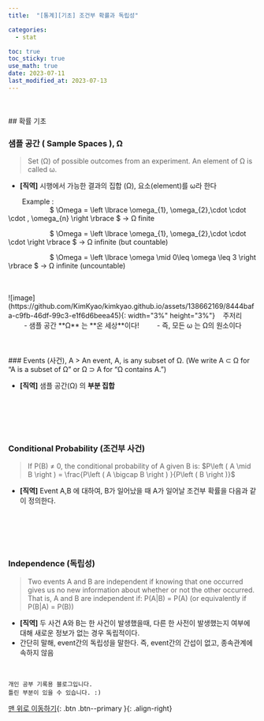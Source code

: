 ```yaml
---
title:  "[통계][기초] 조건부 확률과 독립성" 

categories:
  - stat

toc: true
toc_sticky: true
use_math: true
date: 2023-07-11
last_modified_at: 2023-07-13
---
```

<br/> 
<br/> 
## 확률 기초

### 샘플 공간 ( Sample Spaces ), **Ω**
> Set (Ω) of possible outcomes from an
experiment. An element of Ω is called ω.

- **[직역]**  시행에서 가능한 결과의 집합 (Ω), 요소(element)를 ω라 한다
 




&emsp;&emsp;Example :  
&emsp;&emsp;&emsp;&emsp;&emsp;&emsp;$
\Omega = \left \lbrace  \omega_{1}, \omega_{2},\cdot \cdot \cdot , \omega_{n} \right \rbrace
$ $\rightarrow$ Ω finite 

&emsp;&emsp;&emsp;&emsp;&emsp;&emsp;$
\Omega = \left \lbrace  \omega_{1}, \omega_{2},\cdot \cdot \cdot \right \rbrace
$ $\rightarrow$ Ω infinite (but countable)

&emsp;&emsp;&emsp;&emsp;&emsp;&emsp;$
\Omega = \left \lbrace  \omega \mid 0\leq \omega \leq 3 \right \rbrace
$ $\rightarrow$ Ω infinite (uncountable)

<br/> 
<br/>
![image](https://github.com/KimKyao/kimkyao.github.io/assets/138662169/8444bafa-c9fb-46df-99c3-e1f6d6beea45){: width="3%" height="3%"}
&nbsp;&nbsp;&nbsp;주저리  
&emsp;&emsp; - 샘플 공간 **Ω** 는 **온 세상**이다!  
&emsp;&emsp; - 즉, 모든 ω 는 Ω의 원소이다  


<br/> 
<br/><br/> 
<br/>
### Events (사건), A ​
> An event, A, is any subset of Ω.  
(We write A ⊂ Ω for “A is a subset of Ω” or Ω ⊃ A for “Ω contains A.”)

- **[직역]** 샘플 공간(Ω) 의 **부분 집합**

<br/> 
<br/><br/> 
<br/>

### Conditional Probability (조건부 사건)
> If P(B) ≠ 0, the conditional probability of A
given B is:
$P\left ( A \mid B \right ) = \frac{P\left ( A \bigcap  B \right ) }{P\left ( B  \right )}$ 

 - **[직역]** Event A,B 에 대하여, B가 일어났을 때 A가 일어날 조건부 확률을 다음과 같이 정의한다.

<br/> 
<br/><br/> 
<br/>

### Independence (독립성)
> Two events A and B are independent if knowing that one occurred gives us no new information about whether or not the other occurred. That is, A and B are independent if:
P(A|B) = P(A) (or equivalently if P(B|A) = P(B))

- **[직역]** 두 사건 A와 B는 한 사건이 발생했을때, 다른 한 사전이 발생했는지 여부에 대해 새로운 정보가 없는 경우 독립적이다.
- 간단히 말해, event간의 독립성을 말한다. 즉, event간의 간섭이 없고, 종속관계에 속하지 않음



<br>

    개인 공부 기록용 블로그입니다.
    틀린 부분이 있을 수 있습니다. :)

[맨 위로 이동하기](#){: .btn .btn--primary }{: .align-right}